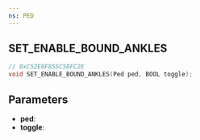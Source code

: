 ```yaml
---
ns: PED
---
```

## SET_ENABLE_BOUND_ANKLES

```c
// 0xC52E0F855C58FC2E
void SET_ENABLE_BOUND_ANKLES(Ped ped, BOOL toggle);
```

## Parameters
* **ped**:
* **toggle**:
